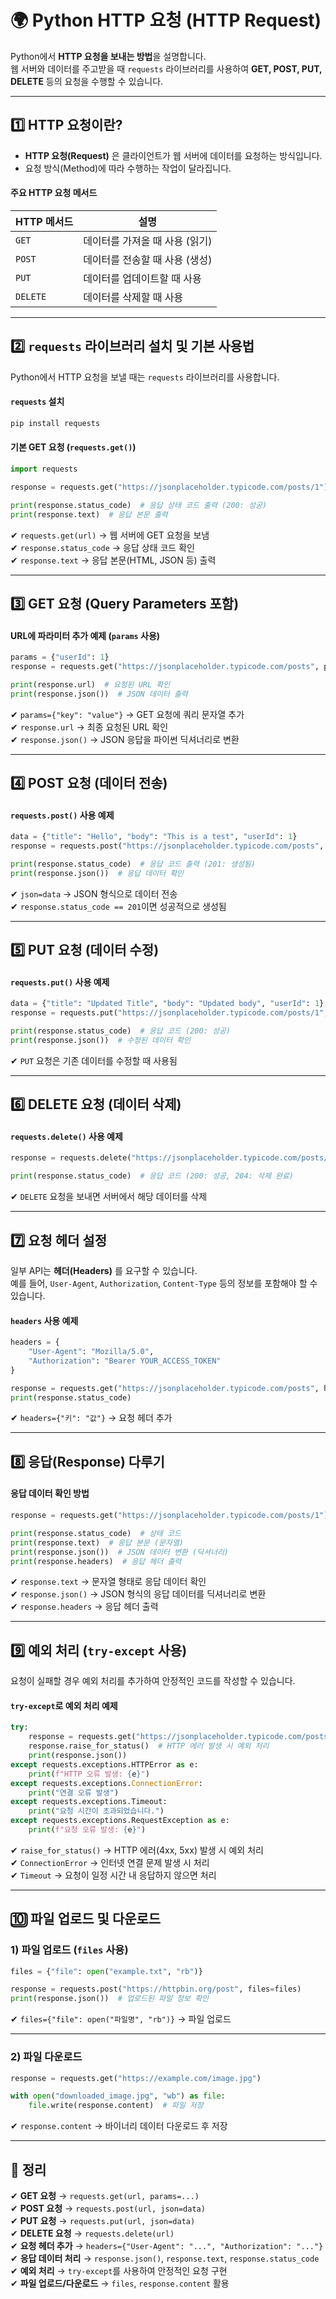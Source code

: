 # 🌍 Python HTTP 요청 (HTTP Request)

Python에서 **HTTP 요청을 보내는 방법**을 설명합니다.  
웹 서버와 데이터를 주고받을 때 `requests` 라이브러리를 사용하여 **GET, POST, PUT, DELETE** 등의 요청을 수행할 수 있습니다.

---

## 1️⃣ HTTP 요청이란?

- **HTTP 요청(Request)** 은 클라이언트가 웹 서버에 데이터를 요청하는 방식입니다.
- 요청 방식(Method)에 따라 수행하는 작업이 달라집니다.

#### 주요 HTTP 요청 메서드

| HTTP 메서드 | 설명 |
|------------|----------------------------------|
| `GET` | 데이터를 가져올 때 사용 (읽기) |
| `POST` | 데이터를 전송할 때 사용 (생성) |
| `PUT` | 데이터를 업데이트할 때 사용 |
| `DELETE` | 데이터를 삭제할 때 사용 |

---

## 2️⃣ `requests` 라이브러리 설치 및 기본 사용법

Python에서 HTTP 요청을 보낼 때는 `requests` 라이브러리를 사용합니다.

#### `requests` 설치
```sh
pip install requests
```

#### 기본 GET 요청 (`requests.get()`)
```python
import requests

response = requests.get("https://jsonplaceholder.typicode.com/posts/1")

print(response.status_code)  # 응답 상태 코드 출력 (200: 성공)
print(response.text)  # 응답 본문 출력
```

✔ `requests.get(url)` → 웹 서버에 GET 요청을 보냄  
✔ `response.status_code` → 응답 상태 코드 확인  
✔ `response.text` → 응답 본문(HTML, JSON 등) 출력  

---

## 3️⃣ GET 요청 (Query Parameters 포함)

#### URL에 파라미터 추가 예제 (`params` 사용)
```python
params = {"userId": 1}
response = requests.get("https://jsonplaceholder.typicode.com/posts", params=params)

print(response.url)  # 요청된 URL 확인
print(response.json())  # JSON 데이터 출력
```

✔ `params={"key": "value"}` → GET 요청에 쿼리 문자열 추가  
✔ `response.url` → 최종 요청된 URL 확인  
✔ `response.json()` → JSON 응답을 파이썬 딕셔너리로 변환  

---

## 4️⃣ POST 요청 (데이터 전송)

#### `requests.post()` 사용 예제
```python
data = {"title": "Hello", "body": "This is a test", "userId": 1}
response = requests.post("https://jsonplaceholder.typicode.com/posts", json=data)

print(response.status_code)  # 응답 코드 출력 (201: 생성됨)
print(response.json())  # 응답 데이터 확인
```

✔ `json=data` → JSON 형식으로 데이터 전송  
✔ `response.status_code == 201`이면 성공적으로 생성됨  

---

## 5️⃣ PUT 요청 (데이터 수정)

#### `requests.put()` 사용 예제
```python
data = {"title": "Updated Title", "body": "Updated body", "userId": 1}
response = requests.put("https://jsonplaceholder.typicode.com/posts/1", json=data)

print(response.status_code)  # 응답 코드 (200: 성공)
print(response.json())  # 수정된 데이터 확인
```

✔ `PUT` 요청은 기존 데이터를 수정할 때 사용됨  

---

## 6️⃣ DELETE 요청 (데이터 삭제)

#### `requests.delete()` 사용 예제
```python
response = requests.delete("https://jsonplaceholder.typicode.com/posts/1")

print(response.status_code)  # 응답 코드 (200: 성공, 204: 삭제 완료)
```

✔ `DELETE` 요청을 보내면 서버에서 해당 데이터를 삭제  

---

## 7️⃣ 요청 헤더 설정

일부 API는 **헤더(Headers)** 를 요구할 수 있습니다.  
예를 들어, `User-Agent`, `Authorization`, `Content-Type` 등의 정보를 포함해야 할 수 있습니다.

#### `headers` 사용 예제
```python
headers = {
    "User-Agent": "Mozilla/5.0",
    "Authorization": "Bearer YOUR_ACCESS_TOKEN"
}

response = requests.get("https://jsonplaceholder.typicode.com/posts", headers=headers)
print(response.status_code)
```

✔ `headers={"키": "값"}` → 요청 헤더 추가  

---

## 8️⃣ 응답(Response) 다루기

#### 응답 데이터 확인 방법
```python
response = requests.get("https://jsonplaceholder.typicode.com/posts/1")

print(response.status_code)  # 상태 코드
print(response.text)  # 응답 본문 (문자열)
print(response.json())  # JSON 데이터 변환 (딕셔너리)
print(response.headers)  # 응답 헤더 출력
```

✔ `response.text` → 문자열 형태로 응답 데이터 확인  
✔ `response.json()` → JSON 형식의 응답 데이터를 딕셔너리로 변환  
✔ `response.headers` → 응답 헤더 출력  

---

## 9️⃣ 예외 처리 (`try-except` 사용)

요청이 실패할 경우 예외 처리를 추가하여 안정적인 코드를 작성할 수 있습니다.

#### `try-except`로 예외 처리 예제
```python
try:
    response = requests.get("https://jsonplaceholder.typicode.com/posts/1", timeout=5)
    response.raise_for_status()  # HTTP 에러 발생 시 예외 처리
    print(response.json())
except requests.exceptions.HTTPError as e:
    print(f"HTTP 오류 발생: {e}")
except requests.exceptions.ConnectionError:
    print("연결 오류 발생")
except requests.exceptions.Timeout:
    print("요청 시간이 초과되었습니다.")
except requests.exceptions.RequestException as e:
    print(f"요청 오류 발생: {e}")
```

✔ `raise_for_status()` → HTTP 에러(4xx, 5xx) 발생 시 예외 처리  
✔ `ConnectionError` → 인터넷 연결 문제 발생 시 처리  
✔ `Timeout` → 요청이 일정 시간 내 응답하지 않으면 처리  

---

## 🔟 파일 업로드 및 다운로드

### 1) 파일 업로드 (`files` 사용)
```python
files = {"file": open("example.txt", "rb")}

response = requests.post("https://httpbin.org/post", files=files)
print(response.json())  # 업로드된 파일 정보 확인
```

✔ `files={"file": open("파일명", "rb")}` → 파일 업로드  

---

### 2) 파일 다운로드
```python
response = requests.get("https://example.com/image.jpg")

with open("downloaded_image.jpg", "wb") as file:
    file.write(response.content)  # 파일 저장
```

✔ `response.content` → 바이너리 데이터 다운로드 후 저장  

---

## 🎯 정리

✔ **GET 요청** → `requests.get(url, params=...)`  
✔ **POST 요청** → `requests.post(url, json=data)`  
✔ **PUT 요청** → `requests.put(url, json=data)`  
✔ **DELETE 요청** → `requests.delete(url)`  
✔ **요청 헤더 추가** → `headers={"User-Agent": "...", "Authorization": "..."}`  
✔ **응답 데이터 처리** → `response.json()`, `response.text`, `response.status_code`  
✔ **예외 처리** → `try-except`를 사용하여 안정적인 요청 구현  
✔ **파일 업로드/다운로드** → `files`, `response.content` 활용  
